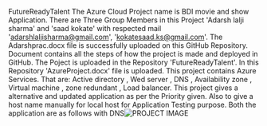 FutureReadyTalent
The Azure Cloud Project name is  BDI movie and show Application. There are Three Group Members in this Project 'Adarsh lalji sharma' and 'saad kokate' with respected mail 'adarshlaljisharma@gmail.com', 'kokatesaad.ks@gmail.com'. The Adarshprac.docx file is successfully uploaded on this GitHub Repository. Document contains all the steps of how the project is made and deployed in GitHub. The Poject is uploaded in the Repository 'FutureReadyTalent'. In this Repository 'AzureProject.docx' file is uploaded. This project contains Azure Services. That are: Active directory , Wed server , DNS ,
Availability zone , Virtual machine , zone redundant ,
Load balancer. This project gives a alternative and updated application as per the Priority given. Also to give a host name manually for local host for Application Testing purpose. Both the application are as follows with DNS![PROJECT IMAGE](https://github.com/adarshsharma280503/microsoft_azure_project/assets/112937545/533591c8-f0bc-4b1f-9076-e0d766f81841)
